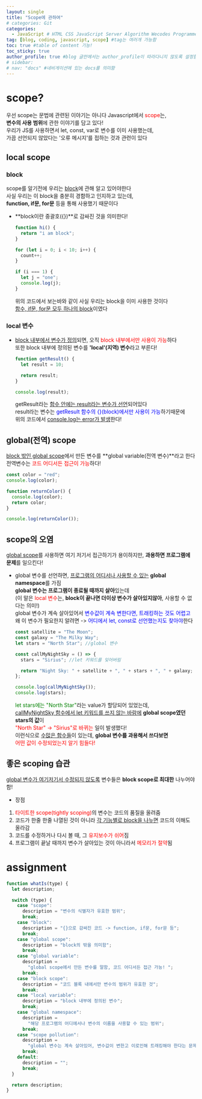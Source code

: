 ```yaml
---
layout: single
title: "Scope에 관하여"
# categories: Git
categories:
  - JavaScript # HTML CSS JavaScript Server Algorithm Wecodes Programmers CS Github Blog
tag: [blog, coding, javascript, scope] #tag는 여러개 가능함
toc: true #table of content 기능!
toc_sticky: true
author_profile: true #blog 글안에서는 author_profile이 따라다니지 않도록 설정함
# sidebar:
# nav: "docs" #네비게이션에 있는 docs를 의미함
---
```


# scope?

우선 scope는 문법에 관련된 이야기는 아니다
Javascript에서 <span style="color:red">scope</span>는,  
**변수의 사용 범위**에 관한 이야기를 담고 있다!  
우리가 JS를 사용하면서 let, const, var로 변수를 이미 사용했는데,  
가끔 선언되지 않았다는 '오류 메시지'를 접하는 것과 관련이 있다

## local scope

### block

scope를 알기전에 우리는 <u>block</u>에 관해 알고 있어야한다  
사실 우리는 이 block을 충분히 경함하고 인지하고 있는데,  
**function, if문, for문** 등을 통해 사용했기 때문이다

- **block이란 중괄호({})**로 감싸진 것을 의미한다!

  ```javascript
  function hi() {
    return "i am block";
  }

  for (let i = 0; i < 10; i++) {
    count++;
  }

  if (i === 1) {
    let j = "one";
    console.log(j);
  }
  ```

  위의 코드에서 보는바와 같이 사실 우리는 block을 이미 사용한 것이다  
  <u>함수, if문, for문 모두 하나의 block</u>이였다

### local 변수

- <u>block 내부에서 변수가 정의</u>되면, 오직 <span style="color:red">block 내부에서만 사용이 가능</span>하다  
  또한 block 내부에 정의된 변수를 **'local'(지역) 변수**라고 부른다!

  ```javascript
  function getResult() {
    let result = 10;

    return result;
  }

  console.log(result);
  ```

  getResult라는 <u>함수 안에는 result라는 변수가 선언</u>되어있다  
  result라는 변수는 <span style="color:blue">getResult 함수의 {}(block)에서만 사용이 가능</span>하기때문에  
  위의 코드에서 <u>console.log는 error가 발생</u>한다!

## global(전역) scope

<u>block 밖인 global scope</u>에서 만든 변수를 **global variable(전역 변수)**라고 한다  
전역변수는 <span style="color:red">코드 어디서든 접근이 가능</span>하다!

```javascript
const color = "red";
console.log(color);

function returnColor() {
  console.log(color);
  return color;
}

console.log(returnColor());
```

## scope의 오염

<u>global scope</u>를 사용하면 여기 저기서 접근하기가 용이하지만, **과용하면 프로그램에 문제**를 일으킨다!

- global 변수를 선언하면, <u>프로그램의 어디서나 사용할 수 있는</u> **global namespace**를 가짐  
  **global 변수는 프로그램이 종료될 때까지 살아**있는데  
  (이 말은 <span style="color:red">local 변수</span>는, **block이 끝나면 더이상 변수가 살아있지않아**, 사용할 수 없다는 의미!)  
  global 변수가 계속 살아있어서 <span style="color:blue">변수값이 계속 변한다면, 트래킹하는 것도 어렵고</span>  
  왜 이 변수가 필요한지 알려면 -> <span style="color:blue">어디에서 let, const로 선언했는지도 찾아야</span>한다

  ```javascript
  const satellite = "The Moon";
  const galaxy = "The Milky Way";
  let stars = "North Star"; //global 변수

  const callMyNightSky = () => {
    stars = "Sirius"; //let 키워드를 잊어버림

    return "Night Sky: " + satellite + ", " + stars + ", " + galaxy;
  };

  console.log(callMyNightSky());
  console.log(stars);
  ```

  <span style="color:green">let stars에는 "North Star"</span>라는 value가 할당되어 있었는데,  
  <u>callMyNightSky 함수에서 let 키워드를 쓰지 않는 바람에</u> **global scope였던 stars의 값**이  
  <span style="color:red">"North Star" -> "Sirius"로 바뀌는</span> 일이 발생했다!  
  이런식으로 <u>수많은 함수들</u>이 있는데, **global 변수를 과용해서 쓰다보면**  
  <span style="color:red">어떤 값이 수정되었는지 알기 힘들다!</span>

## 좋은 scoping 습관

<u>global 변수가 여기저기서 수정되지 않도록</u> 변수들은 **block scope로 최대한** 나누어야함!

- 장점

1. <span style="color:red">타이트한 scope(tightly scoping)</span>의 변수는 코드의 품질을 올려줌
2. 코드가 한줄 한줄 나열된 것이 아니라 <u>각 기능별로 block을 나누면</u> 코드의 이해도 올라감
3. 코드를 수정하거나 다시 볼 때, 그 <span style="color:red">유지보수가 쉬어</span>짐
4. 프로그램이 끝날 때까지 변수가 살아있는 것이 아니라서 <span style="color:red">메모리가 절약</span>됨

# assignment

```javascript
function whatIs(type) {
  let description;

  switch (type) {
    case "scope":
      description = "변수의 식별자가 유효한 범위";
      break;
    case "block":
      description = "{}으로 감싸진 코드 -> function, if문, for문 등";
      break;
    case "global scope":
      description = "block의 밖을 의미함";
      break;
    case "global variable":
      description =
        "global scope에서 만든 변수를 말함, 코드 어디서든 접근 가능! ";
      break;
    case "block scope":
      description = "코드 블록 내에서만 변수의 범위가 유효한 것";
      break;
    case "local variable":
      description = "block 내부에 정의된 변수";
      break;
    case "global namespace":
      description =
        "해당 프로그램의 어디에서나 변수의 이름을 사용할 수 있는 범위";
      break;
    case "scope pollution":
      description =
        "global 변수는 계속 살아있어, 변수값이 변한고 이로인해 트래킹해야 한다는 문제가 발생함";
      break;
    default:
      description = "";
      break;
  }

  return description;
}
```

<!-- ### 2. Link 넣기

```

유형 1: (설명어를 입력) : [gunhee's coding blog](https://gunhee-jeong.github.io/)
유형 2: (URL 자동연결) : <https://gunhee-jeong.github.io/>
유형 3: (동일 파일 내 '문단으로 이동') : [1. Header로 이동](###-1-header)

```

유형 1: (설명어를 입력) : [gunhee's coding blog](https://gunhee-jeong.github.io/)
유형 2: (URL 자동연결) : <https://gunhee-jeong.github.io/>
유형 3: (동일 파일 내 '문단으로 이동') : [1. Header로 이동](#1-header)
유형 3의 방법

1. 특수문자를 제거
2. 스페이스는 -로 바꾸고
3. 대문자는 소문자로!
   그래서 ### 1. Header -> #1-header

## Link: [google][https://www.google.com/]

### 3. 수평선

```

---

```

---

### 4. 라인 바꾸기

```

스페이스바를 2번 눌러주면 다음칸으로
이동할 수 있어요!

```

---

스페이스바를 2번 눌러주면
다음칸으로 이동할 수 있어요!

### 5. list 만들기

```

1. 1번
2. 2번
3. 3번

- 순서없는 list
  - 순서없는 list
    - 순서없는 list

```

1. 1번
2. 2번
3. 3번

- 순서없는 list
  - 순서없는 list
    - 순서없는 list

---

### 6. font 관련

```

**진하게** -> 볼드
_기울여서_ -> 이탤릭체
~~취소선~~ -> 취소선

<ul>밑줄넣기</ul> -> 밑줄
<span style="color:red">빨간 글씨</span> -> 글자색
이것이 `인라인` 입니다 -> 인라인 코드
```

**진하게** -> 볼드
_기울여서_ -> 이탤릭체
~~취소선~~ -> 취소선
<u>밑줄넣기</u> -> 밑줄
<span style="color:red">빨간 글씨</span>
이것이 `인라인` 입니다 -> 인라인 코드

---

### 7. 인용구문

```
> coding
>
> > JavaScript
> >
> > > 내가 프짱!
```

> coding
>
> > JavaScript
> >
> > > 내가 프짱!

---

### 8. 이미지 삽입

```
유형1: ('사이즈를 조절' -> HTML 태그 사용) : <img src="https://gunhee-jeong.github.io/assets/images/blogLogo.png" width="300" height="200">
유형2: (이미지 삽입 후 -> 링크 걸기)
[![이미지](https://gunhee-jeong.github.io/assets/images/blogLogo/blogLogo.png)](https://gunhee-jeong.github.io/)
```

유형1: ('사이즈를 조절' -> HTML 태그 사용) : <img src="https://gunhee-jeong.github.io/assets/images/blogLogo.png" width="300" height="200">
유형2: (이미지 삽입 후 -> 링크 걸기)
[![이미지](https://gunhee-jeong.github.io/assets/images/blogLogo.png)](https://gunhee-jeong.github.io/)

### 9. 표 만들기

```
||국어|영어|
| :--- | ---: | :--: |
|건희 | 100점 | 100점
|철수 | 100점 | 100점
```

|      |  국어 | 영어  |
| :--- | ----: | :---: |
| 건희 | 100점 | 100점 |
| 철수 | 100점 | 100점 |

> - header를 넣고 싶은 경우 ---을 사용하고 :을 이용하여 정렬에 사용함!

### 10. 토글 만들기

```
<details>
<summary>여기를 누르세요</summary>
<div markdown="1">
숨겨진 내용
</div>
</details>
```

<details>
<summary>여기를 누르세요</summary>
<div markdown="1">
숨겨진 내용
</div>
</details> -->
